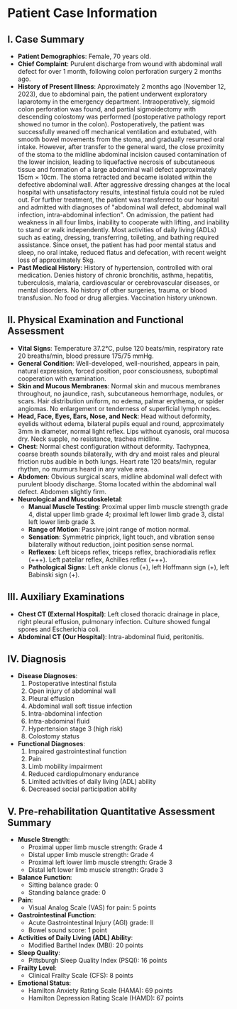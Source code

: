 # Patient Case Information

## I. Case Summary

*   **Patient Demographics**: Female, 70 years old.  
*   **Chief Complaint**: Purulent discharge from wound with abdominal wall defect for over 1 month, following colon perforation surgery 2 months ago.  
*   **History of Present Illness**: Approximately 2 months ago (November 12, 2023), due to abdominal pain, the patient underwent exploratory laparotomy in the emergency department. Intraoperatively, sigmoid colon perforation was found, and partial sigmoidectomy with descending colostomy was performed (postoperative pathology report showed no tumor in the colon). Postoperatively, the patient was successfully weaned off mechanical ventilation and extubated, with smooth bowel movements from the stoma, and gradually resumed oral intake. However, after transfer to the general ward, the close proximity of the stoma to the midline abdominal incision caused contamination of the lower incision, leading to liquefactive necrosis of subcutaneous tissue and formation of a large abdominal wall defect approximately 15cm × 10cm. The stoma retracted and became isolated within the defective abdominal wall. After aggressive dressing changes at the local hospital with unsatisfactory results, intestinal fistula could not be ruled out. For further treatment, the patient was transferred to our hospital and admitted with diagnoses of "abdominal wall defect, abdominal wall infection, intra-abdominal infection". On admission, the patient had weakness in all four limbs, inability to cooperate with lifting, and inability to stand or walk independently. Most activities of daily living (ADLs) such as eating, dressing, transferring, toileting, and bathing required assistance. Since onset, the patient has had poor mental status and sleep, no oral intake, reduced flatus and defecation, with recent weight loss of approximately 5kg.  
*   **Past Medical History**: History of hypertension, controlled with oral medication. Denies history of chronic bronchitis, asthma, hepatitis, tuberculosis, malaria, cardiovascular or cerebrovascular diseases, or mental disorders. No history of other surgeries, trauma, or blood transfusion. No food or drug allergies. Vaccination history unknown.  

## II. Physical Examination and Functional Assessment

*   **Vital Signs**: Temperature 37.2°C, pulse 120 beats/min, respiratory rate 20 breaths/min, blood pressure 175/75 mmHg.  
*   **General Condition**: Well-developed, well-nourished, appears in pain, natural expression, forced position, poor consciousness, suboptimal cooperation with examination.  
*   **Skin and Mucous Membranes**: Normal skin and mucous membranes throughout, no jaundice, rash, subcutaneous hemorrhage, nodules, or scars. Hair distribution uniform, no edema, palmar erythema, or spider angiomas. No enlargement or tenderness of superficial lymph nodes.  
*   **Head, Face, Eyes, Ears, Nose, and Neck**: Head without deformity, eyelids without edema, bilateral pupils equal and round, approximately 3mm in diameter, normal light reflex. Lips without cyanosis, oral mucosa dry. Neck supple, no resistance, trachea midline.  
*   **Chest**: Normal chest configuration without deformity. Tachypnea, coarse breath sounds bilaterally, with dry and moist rales and pleural friction rubs audible in both lungs. Heart rate 120 beats/min, regular rhythm, no murmurs heard in any valve area.  
*   **Abdomen**: Obvious surgical scars, midline abdominal wall defect with purulent bloody discharge. Stoma located within the abdominal wall defect. Abdomen slightly firm.  
*   **Neurological and Musculoskeletal**:  
    *   **Manual Muscle Testing**: Proximal upper limb muscle strength grade 4, distal upper limb grade 4; proximal left lower limb grade 3, distal left lower limb grade 3.  
    *   **Range of Motion**: Passive joint range of motion normal.  
    *   **Sensation**: Symmetric pinprick, light touch, and vibration sense bilaterally without reduction, joint position sense normal.  
    *   **Reflexes**: Left biceps reflex, triceps reflex, brachioradialis reflex (+++). Left patellar reflex, Achilles reflex (+++).  
    *   **Pathological Signs**: Left ankle clonus (+), left Hoffmann sign (+), left Babinski sign (+).  

## III. Auxiliary Examinations

*   **Chest CT (External Hospital)**: Left closed thoracic drainage in place, right pleural effusion, pulmonary infection. Culture showed fungal spores and Escherichia coli.  
*   **Abdominal CT (Our Hospital)**: Intra-abdominal fluid, peritonitis.  

## IV. Diagnosis

*   **Disease Diagnoses**:  
    1.  Postoperative intestinal fistula  
    2.  Open injury of abdominal wall  
    3.  Pleural effusion  
    4.  Abdominal wall soft tissue infection  
    5.  Intra-abdominal infection  
    6.  Intra-abdominal fluid  
    7.  Hypertension stage 3 (high risk)  
    8.  Colostomy status  
*   **Functional Diagnoses**:  
    1.  Impaired gastrointestinal function  
    2.  Pain  
    3.  Limb mobility impairment  
    4.  Reduced cardiopulmonary endurance  
    5.  Limited activities of daily living (ADL) ability  
    6.  Decreased social participation ability  

## V. Pre-rehabilitation Quantitative Assessment Summary

*   **Muscle Strength**:  
    *   Proximal upper limb muscle strength: Grade 4  
    *   Distal upper limb muscle strength: Grade 4  
    *   Proximal left lower limb muscle strength: Grade 3  
    *   Distal left lower limb muscle strength: Grade 3  
*   **Balance Function**:  
    *   Sitting balance grade: 0  
    *   Standing balance grade: 0  
*   **Pain**:  
    *   Visual Analog Scale (VAS) for pain: 5 points  
*   **Gastrointestinal Function**:  
    *   Acute Gastrointestinal Injury (AGI) grade: II  
    *   Bowel sound score: 1 point  
*   **Activities of Daily Living (ADL) Ability**:  
    *   Modified Barthel Index (MBI): 20 points  
*   **Sleep Quality**:  
    *   Pittsburgh Sleep Quality Index (PSQI): 16 points  
*   **Frailty Level**:  
    *   Clinical Frailty Scale (CFS): 8 points  
*   **Emotional Status**:  
    *   Hamilton Anxiety Rating Scale (HAMA): 69 points  
    *   Hamilton Depression Rating Scale (HAMD): 67 points